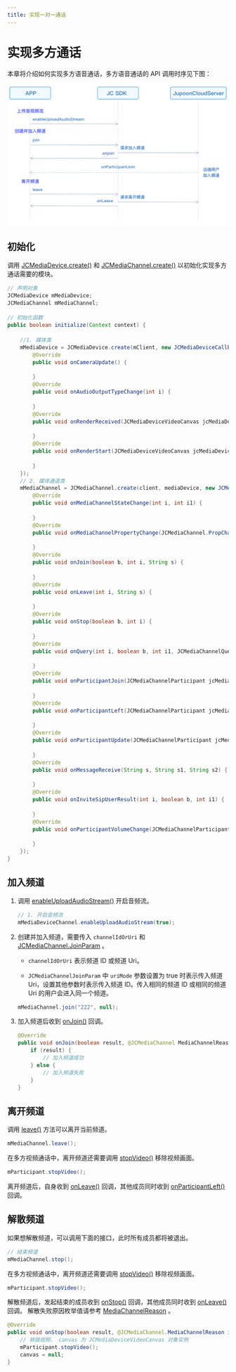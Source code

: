 ```yaml
---
title: 实现一对一通话
---
```

# 实现多方通话

本章将介绍如何实现多方语音通话，多方语音通话的 API 调用时序见下图：

![../../../../\_images/multiaudioworkflow.png](../../../../_images/multiaudioworkflow.png)

## 初始化

调用
[JCMediaDevice.create()](https://developer.juphoon.com/portal/reference/V2.1/android/com/juphoon/cloud/JCMediaDevice.html#create-com.juphoon.cloud.JCClient-com.juphoon.cloud.JCMediaDeviceCallback-)
和
[JCMediaChannel.create()](https://developer.juphoon.com/portal/reference/V2.1/android/com/juphoon/cloud/JCMediaChannel.html#create-com.juphoon.cloud.JCClient-com.juphoon.cloud.JCMediaDevice-com.juphoon.cloud.JCMediaChannelCallback-)
以初始化实现多方通话需要的模块。

``````java
// 声明对象
JCMediaDevice mMediaDevice;
JCMediaChannel mMediaChannel;

// 初始化函数
public boolean initialize(Context context) {

    //1. 媒体类
    mMediaDevice = JCMediaDevice.create(mClient, new JCMediaDeviceCallback() {
        @Override
        public void onCameraUpdate() {

        }
        @Override
        public void onAudioOutputTypeChange(int i) {

        }
        @Override
        public void onRenderReceived(JCMediaDeviceVideoCanvas jcMediaDeviceVideoCanvas) {

        }
        @Override
        public void onRenderStart(JCMediaDeviceVideoCanvas jcMediaDeviceVideoCanvas) {

        }
    });
    // 2. 媒体通道类
    mMediaChannel = JCMediaChannel.create(client, mediaDevice, new JCMediaChannelCallback() {
        @Override
        public void onMediaChannelStateChange(int i, int i1) {

        }
        @Override
        public void onMediaChannelPropertyChange(JCMediaChannel.PropChangeParam propChangeParam) {

        }
        @Override
        public void onJoin(boolean b, int i, String s) {

        }
        @Override
        public void onLeave(int i, String s) {

        }
        @Override
        public void onStop(boolean b, int i) {

        }
        @Override
        public void onQuery(int i, boolean b, int i1, JCMediaChannelQueryInfo jcMediaChannelQueryInfo) {

        }
        @Override
        public void onParticipantJoin(JCMediaChannelParticipant jcMediaChannelParticipant) {

        }
        @Override
        public void onParticipantLeft(JCMediaChannelParticipant jcMediaChannelParticipant) {

        }
        @Override
        public void onParticipantUpdate(JCMediaChannelParticipant jcMediaChannelParticipant, JCMediaChannelParticipant.ChangeParam changeParam) {

        }
        @Override
        public void onMessageReceive(String s, String s1, String s2) {

        }
        @Override
        public void onInviteSipUserResult(int i, boolean b, int i1) {

        }
        @Override
        public void onParticipantVolumeChange(JCMediaChannelParticipant jcMediaChannelParticipant) {

        }
    });
}
``````

## 加入频道

1. 调用
    [enableUploadAudioStream()](https://developer.juphoon.com/portal/reference/V2.1/android/com/juphoon/cloud/JCMediaChannel.html#enableUploadAudioStream-boolean-)
    开启音频流。

    ``````java
    // 1. 开启音频流
    mMediaDeviceChannel.enableUploadAudioStream(true);
    ``````

2. 创建并加入频道，需要传入 `channelIdOrUri` 和
    [JCMediaChannel.JoinParam](https://developer.juphoon.com/portal/reference/V2.1/android/com/juphoon/cloud/JCMediaChannel.JoinParam.html)
    。

      - `channelIdOrUri` 表示频道 ID 或频道 Uri。

      - `JCMediaChannelJoinParam` 中 `uriMode` 参数设置为 true 时表示传入频道
        Uri，设置其他参数时表示传入频道 ID。传入相同的频道 ID 或相同的频道 Uri 的用户会进入同一个频道。

    ``````java
    mMediaChannel.join("222", null);
    ``````

3. 加入频道后收到
    [onJoin()](https://developer.juphoon.com/portal/reference/V2.1/android/com/juphoon/cloud/JCMediaChannelCallback.html#onJoin-boolean-int-java.lang.String-)
    回调。

    ``````java
    @Override
    public void onJoin(boolean result, @JCMediaChannel MediaChannelReason int reason, String channelId) {
        if (result) {
            // 加入频道成功
        } else {
            // 加入频道失败
        }
    }
    ``````

## 离开频道

调用
[leave()](https://developer.juphoon.com/portal/reference/V2.1/android/com/juphoon/cloud/JCMediaChannel.html#leave--)
方法可以离开当前频道。

``````java
mMediaChannel.leave();
``````

在多方视频通话中，离开频道还需要调用
[stopVideo()](https://developer.juphoon.com/portal/reference/V2.1/android/com/juphoon/cloud/JCMediaChannelParticipant.html#stopVideo--)
移除视频画面。

``````java
mParticipant.stopVideo();
``````

离开频道后，自身收到
[onLeave()](https://developer.juphoon.com/portal/reference/V2.1/android/com/juphoon/cloud/JCMediaChannelCallback.html#onLeave-int-java.lang.String-)
回调，其他成员同时收到
[onParticipantLeft()](https://developer.juphoon.com/portal/reference/V2.1/android/com/juphoon/cloud/JCMediaChannelCallback.html#onParticipantLeft-com.juphoon.cloud.JCMediaChannelParticipant-)
回调。

## 解散频道

如果想解散频道，可以调用下面的接口，此时所有成员都将被退出。

``````java
// 结束频道
mMediaChannel.stop();
``````

在多方视频通话中，离开频道还需要调用
[stopVideo()](https://developer.juphoon.com/portal/reference/V2.1/android/com/juphoon/cloud/JCMediaChannelParticipant.html#stopVideo--)
移除视频画面。

``````java
mParticipant.stopVideo();
``````

解散频道后，发起结束的成员收到
[onStop()](https://developer.juphoon.com/portal/reference/V2.1/android/com/juphoon/cloud/JCMediaChannelCallback.html#onStop-boolean-int-)
回调，其他成员同时收到
[onLeave()](https://developer.juphoon.com/portal/reference/V2.1/android/com/juphoon/cloud/JCMediaChannelCallback.html#onLeave-int-java.lang.String-)
回调。 解散失败原因枚举值请参考
[MediaChannelReason](https://developer.juphoon.com/portal/reference/V2.1/android/com/juphoon/cloud/JCMediaChannel.html#REASON_ALREADY_JOINED)
。

``````java
@Override
public void onStop(boolean result, @JCMediaChannel.MediaChannelReason int reason) {
    // 销毁视频， canvas 为 JCMediaDeviceVideoCanvas 对象实例
    mParticipant.stopVideo();
    canvas = null;
}
``````
